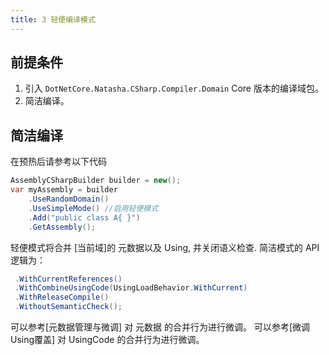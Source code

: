 ```yaml
---
title: 3 轻便编译模式
---
```


## 前提条件

1. 引入 `DotNetCore.Natasha.CSharp.Compiler.Domain` Core 版本的编译域包。
2. 简洁编译。

## 简洁编译

在预热后请参考以下代码

```cs
AssemblyCSharpBuilder builder = new();
var myAssembly = builder
    .UseRandomDomain()
    .UseSimpleMode() //启用轻便模式
    .Add("public class A{ }")
    .GetAssembly();
```

轻便模式将合并 [当前域]的 元数据以及 Using, 并关闭语义检查.
简洁模式的 API 逻辑为：

```cs
 .WithCurrentReferences()
 .WithCombineUsingCode(UsingLoadBehavior.WithCurrent)
 .WithReleaseCompile()
 .WithoutSemanticCheck();
```

可以参考[元数据管理与微调] 对 元数据 的合并行为进行微调。
可以参考[微调Using覆盖] 对 UsingCode 的合并行为进行微调。
